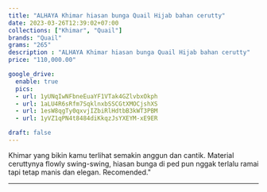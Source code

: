 ```yaml
---
title: "ALHAYA Khimar hiasan bunga Quail Hijab bahan cerutty"
date: 2023-03-26T12:39:02+07:00
collections: ["Khimar", "Quail"]
brands: "Quail"
grams: "265"
description : "ALHAYA Khimar hiasan bunga Quail Hijab bahan cerutty"
price: "110,000.00"

google_drive:
  enable: true
  pics:
  - url: 1yUNqIwNFbneEuaYF1VTak4GZlvbxOkph
  - url: 1aLU4R6sRfm7SqklnxbSSCGtXMOCjshXS
  - url: 1esW8qgTy0qxvjIZbiRlHdtbB3kWT3PBM
  - url: 1yVZ1qPN4t8484diKkqzJsYXEYM-xE9ER

draft: false
---
```


Khimar yang bikin kamu terlihat semakin anggun dan cantik. Material ceruttynya flowly swing-swing, hiasan bunga di ped pun nggak terlalu ramai tapi tetap manis dan elegan. Recomended."

---------    
 
